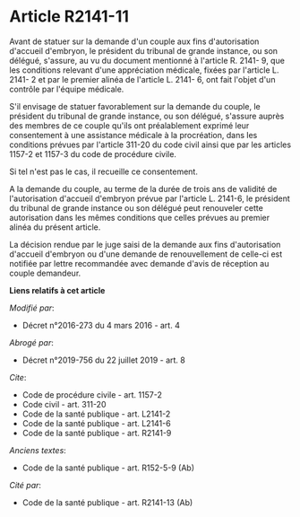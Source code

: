 # Article R2141-11

Avant de statuer sur la demande d'un couple aux fins d'autorisation d'accueil d'embryon, le président du tribunal de grande
instance, ou son délégué, s'assure, au vu du document mentionné à l'article R. 2141- 9, que les conditions relevant d'une
appréciation médicale, fixées par l'article L. 2141- 2 et par le premier alinéa de l'article L. 2141- 6, ont fait l'objet
d'un contrôle par l'équipe médicale. 

S'il envisage de statuer favorablement sur la demande du couple, le président du tribunal de grande instance, ou son délégué,
s'assure auprès des membres de ce couple  qu'ils ont préalablement exprimé leur consentement à une assistance médicale à la
procréation, dans les conditions prévues par l'article 311-20 du code civil ainsi que par les articles 1157-2 et 1157-3 du
code de procédure civile.

Si tel n'est pas le cas, il recueille ce consentement. 

A la demande du couple, au terme de la durée de trois ans de validité de l'autorisation d'accueil d'embryon prévue par
l'article L. 2141-6, le président du tribunal de grande instance ou son délégué peut renouveler cette autorisation dans les
mêmes conditions que celles prévues au premier alinéa du présent article. 

La décision rendue par le juge saisi de la demande aux fins d'autorisation d'accueil d'embryon ou d'une demande de
renouvellement de celle-ci est notifiée par lettre recommandée avec demande d'avis de réception au couple demandeur.

**Liens relatifs à cet article**

_Modifié par_:

  - Décret n°2016-273 du 4 mars 2016 - art. 4

_Abrogé par_:

  - Décret n°2019-756 du 22 juillet 2019 - art. 8

_Cite_:

  - Code de procédure civile - art. 1157-2
  - Code civil - art. 311-20
  - Code de la santé publique - art. L2141-2
  - Code de la santé publique - art. L2141-6
  - Code de la santé publique - art. R2141-9

_Anciens textes_:

  - Code de la santé publique - art. R152-5-9 (Ab)

_Cité par_:

  - Code de la santé publique - art. R2141-13 (Ab)
